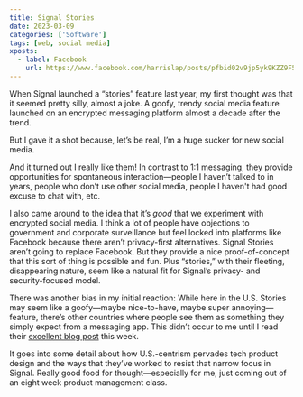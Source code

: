 ```yaml
---
title: Signal Stories
date: 2023-03-09
categories: ['Software']
tags: [web, social media]
xposts:
  - label: Facebook
    url: https://www.facebook.com/harrislap/posts/pfbid02v9jp5yk9KZZ9F5RsgxLfvT7CyWxNvX3uhXbzcNrwJoCNSq3stZnjefqTrA8otgcel
---
```


When Signal launched a “stories” feature last year, my first thought was that it seemed pretty silly, almost a joke. A goofy, trendy social media feature launched on an encrypted messaging platform almost a decade after the trend.

But I gave it a shot because, let’s be real, I’m a huge sucker for new social media.

And it turned out I really like them! In contrast to 1:1 messaging, they provide opportunities for spontaneous interaction—people I haven’t talked to in years, people who don’t use other social media, people I haven't had good excuse to chat with, etc.

I also came around to the idea that it’s *good* that we experiment with encrypted social media. I think a lot of people have objections to government and corporate surveillance but feel locked into platforms like Facebook because there aren’t privacy-first alternatives. Signal Stories aren’t going to replace Facebook. But they provide a nice proof-of-concept that this sort of thing is possible and fun. Plus “stories,” with their fleeting, disappearing nature, seem like a natural fit for Signal’s privacy- and security-focused model.

There was another bias in my initial reaction: While here in the U.S. Stories may seem like a goofy—maybe nice-to-have, maybe super annoying—feature, there’s other countries where people see them as something they simply expect from a messaging app. This didn’t occur to me until I read their [excellent blog post](https://signal.org/blog/signal-is-for-everyone/) this week.

It goes into some detail about how U.S.-centrism pervades tech product design and the ways that they’ve worked to resist that narrow focus in Signal. Really good food for thought—especially for me, just coming out of an eight week product management class.
